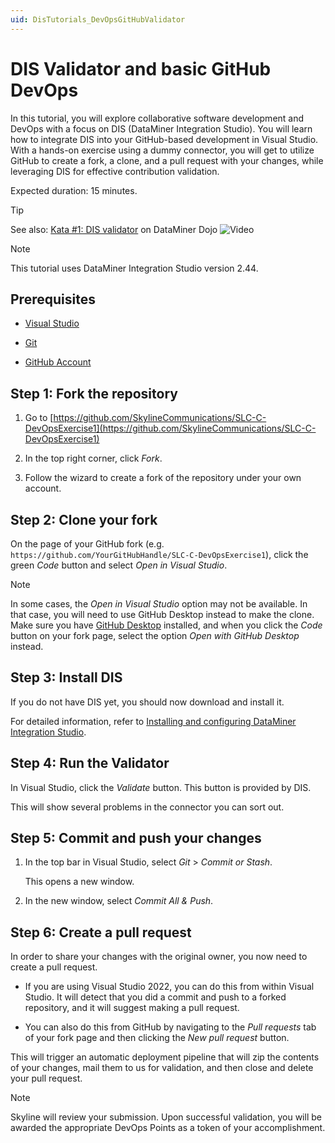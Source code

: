 ```yaml
---
uid: DisTutorials_DevOpsGitHubValidator
---
```


# DIS Validator and basic GitHub DevOps

In this tutorial, you will explore collaborative software development and DevOps with a focus on DIS (DataMiner Integration Studio). You will learn how to integrate DIS into your GitHub-based development in Visual Studio. With a hands-on exercise using a dummy connector, you will get to utilize GitHub to create a fork, a clone, and a pull request with your changes, while leveraging DIS for effective contribution validation.

Expected duration: 15 minutes.

> [!TIP]
> See also: [Kata #1: DIS validator](https://community.dataminer.services/courses/kata-1) on DataMiner Dojo ![Video](~/dataminer/images/video_Duo.png)

> [!NOTE]
> This tutorial uses DataMiner Integration Studio version 2.44.

## Prerequisites

- [Visual Studio](https://visualstudio.microsoft.com/downloads/)

- [Git](https://git-scm.com/book/en/v2/Getting-Started-Installing-Git)

- [GitHub Account](https://docs.github.com/en/get-started/signing-up-for-github/signing-up-for-a-new-github-account)

## Step 1: Fork the repository

1. Go to [https://github.com/SkylineCommunications/SLC-C-DevOpsExercise1](https://github.com/SkylineCommunications/SLC-C-DevOpsExercise1)

1. In the top right corner, click *Fork*.

1. Follow the wizard to create a fork of the repository under your own account.

## Step 2: Clone your fork

On the page of your GitHub fork (e.g. `https://github.com/YourGitHubHandle/SLC-C-DevOpsExercise1`), click the green *Code* button and select *Open in Visual Studio*.

> [!NOTE]
> In some cases, the *Open in Visual Studio* option may not be available. In that case, you will need to use GitHub Desktop instead to make the clone. Make sure you have [GitHub Desktop](https://desktop.github.com/) installed, and when you click the *Code* button on your fork page, select the option *Open with GitHub Desktop* instead.

## Step 3: Install DIS

If you do not have DIS yet, you should now download and install it.

For detailed information, refer to [Installing and configuring DataMiner Integration Studio](xref:Installing_and_configuring_DataMiner_Integration_Studio).

## Step 4: Run the Validator

In Visual Studio, click the *Validate* button. This button is provided by DIS.

This will show several problems in the connector you can sort out.

## Step 5: Commit and push your changes

1. In the top bar in Visual Studio, select *Git* > *Commit or Stash*.

   This opens a new window.

1. In the new window, select *Commit All & Push*.

## Step 6: Create a pull request

In order to share your changes with the original owner, you now need to create a pull request.

- If you are using Visual Studio 2022, you can do this from within Visual Studio. It will detect that you did a commit and push to a forked repository, and it will suggest making a pull request.

- You can also do this from GitHub by navigating to the *Pull requests* tab of your fork page and then clicking the *New pull request* button.

This will trigger an automatic deployment pipeline that will zip the contents of your changes, mail them to us for validation, and then close and delete your pull request.

> [!NOTE]
> Skyline will review your submission. Upon successful validation, you will be awarded the appropriate DevOps Points as a token of your accomplishment.
